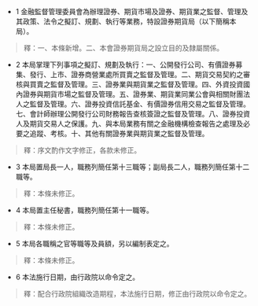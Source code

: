 * 1 金融監督管理委員會為辦理證券、期貨市場及證券、期貨業之監督、管理及其政策、法令之擬訂、規劃、執行等業務，特設證券期貨局（以下簡稱本局）。

> 釋：一、本條新增。二、本會證券期貨局之設立目的及隸屬關係。

* 2 本局掌理下列事項之擬訂、規劃及執行：一、公開發行公司、有價證券募集、發行、上市、證券商營業處所買賣之監督及管理。二、期貨交易契約之審核與買賣之監督及管理。三、證券業與期貨業之監督及管理。四、外資投資國內證券與期貨市場之監督及管理。五、證券業、期貨業同業公會與相關財團法人之監督及管理。六、證券投資信託基金、有價證券信用交易之監督及管理。七、會計師辦理公開發行公司財務報告查核簽證之監督及管理。八、證券投資人及期貨交易人之保護。九、與本局業務有關之金融機構檢查報告之處理及必要之追蹤、考核。十、其他有關證券業與期貨業之監督及管理。

> 釋：序文酌作文字修正，各款未修正。

* 3 本局置局長一人，職務列簡任第十三職等；副局長二人，職務列簡任第十二職等。

> 釋：本條未修正。

* 4 本局置主任秘書，職務列簡任第十一職等。

> 釋：本條未修正。

* 5 本局各職稱之官等職等及員額，另以編制表定之。

> 釋：本條未修正。

* 6 本法施行日期，由行政院以命令定之。

> 釋：配合行政院組織改造期程，本法施行日期，修正由行政院以命令定之。

